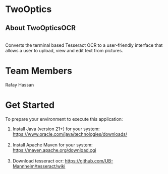 # TwoOptics

## About TwoOpticsOCR

<br>
Converts the terminal based Tesseract OCR to a user-friendly interface that allows a user to upload, view and edit text
from pictures.

# Team Members

Rafay Hassan <br>
# Get Started

To prepare your environment to execute this application:<br>
1. Install Java (version 21+) for your system: https://www.oracle.com/java/technologies/downloads/
   <br><br>
2. Install Apache Maven for your system: 
https://maven.apache.org/download.cgi
<br><br>
3. Download tesseract ocr:
   https://github.com/UB-Mannheim/tesseract/wiki